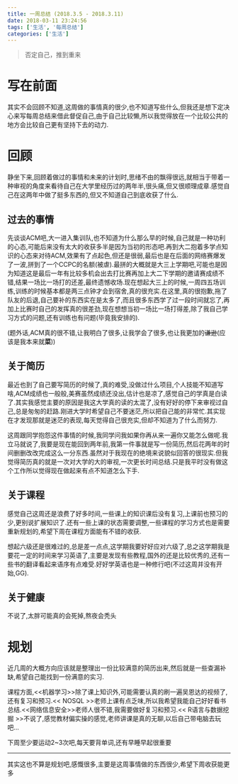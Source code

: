 ```yaml
---
title: 一周总结 (2018.3.5 - 2018.3.11)
date: 2018-03-11 23:24:56
tags: ['生活', '每周总结']
categories: ['生活']
---
```


> 否定自己，推到重来

# 写在前面

其实不会回顾不知道,这周做的事情真的很少,也不知道写些什么,但我还是想下定决心来写每周总结来借此督促自己,由于自己比较懒,所以我觉得放在一个比较公共的地方会比较自己更有坚持下去的动力.

<!-- more -->
# 回顾

静坐下来,回顾着做过的事情和未来的计划时,思绪不由的飘得很远,就相当于带着一种审视的角度来看待自己在大学里经历过的两年半,很头痛,但又很顺理成章.感觉自己在这两年中做了挺多东西的,但又不知道自己到底收获了什么.

## 过去的事情

先谈谈ACM吧,大一进入集训队,也不知道为什么那么早的时候,自己就是一种功利的心态,可能后来没有太大的收获多半是因为当初的形态吧.再到大二抱着多学点知识的心态来对待ACM,效果有了点起色,但还是很弱,最后也是在后面的网络赛爆发了一波,拼到了一个CCPC的名额(被虐).最拼的大概就是大三上学期吧,可能也是因为知道这是最后一年有比较多机会出去打比赛再加上大二下学期的邀请赛成绩不错,结果一场比一场打的还差,最终遗憾收场.现在想起大三上的时候,一周四五场训练,训练的时候基本都是两三点钟才会到宿舍,真的很充实.在这里,真的很抱歉,拖了队友的后退,自己要补的东西实在是太多了,而且很多东西学了过一段时间就忘了,再加上比赛时自己的发挥真的很差劲,现在想想当初一场比一场打得差,除了我自己学习方式的问题,还有训练也有问题(毕竟我安排的).

(题外话,ACM真的很不错,让我明白了很多,让我学会了很多,也让我更加的~~谦逊~~(应该是我本来就**菜**))

## 关于简历

最近也到了自己要写简历的时候了,真的难受,没做过什么项目,个人技能不知道写啥,ACM成绩也一般般,美赛虽然成绩还没出,估计也是凉了,感觉自己的学真是白读了.其实我感觉主要的原因是我这大学真的读的太混了,没有好好的停下来审视过自己,总是匆匆的赶路.刚进大学时希望自己不要迷茫,所以把自己能的非常忙.其实现在才发现那就是迷茫的表现,每天觉得自己很充实,但却不知道为了什么而努力.

这周跟同学抱怨这件事情的时候,我同学问我如果你再从来一遍你又能怎么做呢.我立马就说了,我要是现在能回到两年前,我第一件事就是写一份简历,然后花两年的时间删删改改完成这么一分东西.虽然对于我现在的绝境来说貌似回答的很现实.但我觉得简历真的就是一次对大学的大的审视,一次更长时间总结.只是我平时没有做这个工作所以觉得现在做起来有点不知道怎么下手.

## 关于课程

感觉自己这周还是浪费了好多时间,一些课上的知识课后没有复习,上课前也预习的少,更别说扩展知识了.还有一些上课的状态需要调整,一些课程的学习方式也是需要重新规划的,希望下周在课程方面能有不错的收获.

想起六级还是很难过的,总是差一点点,这学期我要好好应对六级了,总之这学期我是要花一定的时间来学习英语了,主要是发现有些教程,国外的还是比较优秀的,还有一些书的翻译看起来语序有点难受.好好学英语也是一种修行吧(不过这周并没有开始,GG).

## 关于健康

不说了,太胖可能真的会死掉,熬夜会秃头

# 规划

近几周的大概方向应该就是整理出一份比较满意的简历出来,然后就是一些查漏补缺,希望自己能找到一份满意的实习.

课程方面,<<机器学习>>除了课上知识外,可能需要认真的刷一遍吴恩达的视频了,还有复习和预习.<< NOSQL >>老师上课有点乏味,所以我希望我能自己好好看书总结.<<网络信息安全>>老师人很不错,我需要做好复习和预习.<< R语言与数据挖掘 >>不说了,感觉教材偏实操的感觉,老师讲课是真的无聊,以后自己带电脑去玩吧...

下周至少要运动2~3次吧,每天要背单词,还有早睡早起很重要

---

其实这也不算是规划吧,感慨很多,主要是这周事情做的东西很少,希望下周收获能更多
